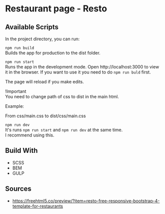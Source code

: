 # Restaurant page - Resto
## Available Scripts
In the project directory, you can run:

`npm run build` <br> 
Builds the app for production to the dist folder.

`npm run start` <br>
Runs the app in the development mode.
Open http://localhost:3000 to view it in the browser.
If you want to use it you need to do `npm run buld` first.

The page will reload if you make edits.

!Important </br>
You need to change path of css to dist in the main html. 

Example:

From css/main.css to dist/css/main.css

`npm run dev` <br>
It's runs `npm run start` and `npm run dev` at the same time. <br>
I recommend using this.

## Build With
  * SCSS
  * BEM
  * GULP

## Sources 
 * https://freehtml5.co/preview/?item=resto-free-responsive-bootstrap-4-template-for-restaurants
